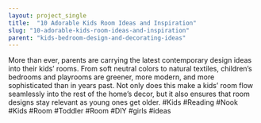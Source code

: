 ```yaml
---
layout: project_single
title:  "10 Adorable Kids Room Ideas and Inspiration"
slug: "10-adorable-kids-room-ideas-and-inspiration"
parent: "kids-bedroom-design-and-decorating-ideas"
---
```

More than ever, parents are carrying the latest contemporary design ideas into their kids’ rooms. From soft neutral colors to natural textiles, children’s bedrooms and playrooms are greener, more modern, and more sophisticated than in years past. Not only does this make a kids’ room flow seamlessly into the rest of the home’s decor, but it also ensures that room designs stay relevant as young ones get older.  #Kids #Reading #Nook #Kids #Room #Toddler #Room #DIY #girls #ideas